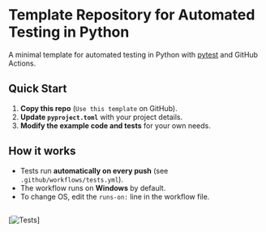 # Template Repository for Automated Testing in Python

A minimal template for automated testing in Python with [pytest](https://pytest.org) and GitHub Actions.

## Quick Start

1. **Copy this repo** (`Use this template` on GitHub).
2. **Update `pyproject.toml`** with your project details.
3. **Modify the example code and tests** for your own needs.

## How it works

- Tests run **automatically on every push** (see `.github/workflows/tests.yml`).
- The workflow runs on **Windows** by default.
- To change OS, edit the `runs-on:` line in the workflow file.

##

[![Tests](../../actions/workflows/tests.yml/badge.svg)]
